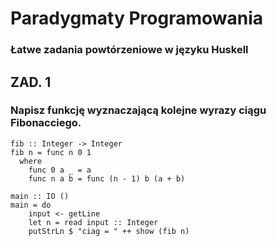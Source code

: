 # Paradygmaty Programowania
### Łatwe zadania powtórzeniowe w języku Huskell
## ZAD. 1
### Napisz funkcję wyznaczającą kolejne wyrazy ciągu Fibonacciego.

```Huskell
fib :: Integer -> Integer
fib n = func n 0 1
  where
    func 0 a _ = a
    func n a b = func (n - 1) b (a + b)

main :: IO ()
main = do
    input <- getLine
    let n = read input :: Integer
    putStrLn $ "ciag = " ++ show (fib n)
```
